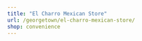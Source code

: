 ```yaml
---
title: "El Charro Mexican Store"
url: /georgetown/el-charro-mexican-store/
shop: convenience
---
```

